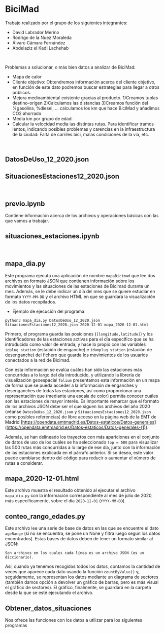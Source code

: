 # BiciMad

Trabajo realizado por el grupo de los siguientes integrantes: 
- David Labrador Merino
- Rodrigo de la Nuez Moraleda
- Álvaro Cámara Fernández 
- Abdelaziz el Kadi Lachehab

<br>

Problemas a solucionar, o más bien datos a analizar de BiciMad:
* Mapa de calor 
* Cliente objetivo:
	Obtendremos información acerca del cliente objetivo, en función de este dato
	podremos buscar estrategias para llegar a otros públicos.
* Mejora medioambiental existente gracias al producto.
	1)Creamos tuplas destino-origen
	2)Calculamos las distancias
	3)Creamos función del %gasolina, %diesel, ...
	calculamos los km que hace BiciMad y añadimos CO2 ahorrado
* Media km por grupo de edad.
* Calcular la velocidad media las distintas rutas. Para identificar tramos lentos, indicando posibles problemas y carencias en la infraestructura de la ciudad: Falta de carriles bici, malas condiciones de la via, etc.

<br>

## DatosDeUso_12_2020.json

## SituacionesEstaciones12_2020.json

<br>

## previo.ipynb

Contiene informacíón acerca de los archivos y operaciones básicas con las que vamos a trabajar.

## situaciones_estaciones.ipynb

<br>

## mapa_dia.py

Este programa ejecuta una aplicación de nombre `mapaBicimad` que lee dos archivos en formato JSON que contienen información sobre los movimientos y las situaciones de las estaciones de Bicimad durante un mes. Además, se le debe indicar un día del mes que se quiere estudiar en formato `YYYY-MM-DD` y el archivo HTML en que se guardará la visualización de los datos recopilados. 

* Ejemplo de ejecución del programa:

`python3 mapa_dia.py DatosDeUso_12_2020.json SituacionesEstaciones12_2020.json 2020-12-01 mapa_2020-12-01.html`

Primero, el programa guarda las posiciones (`[longitude,latitude]`) y los identificadores de las estaciones activas para el día específico que se ha introducido como valor de entrada, y hace lo propio con las variables `idplug_station` (estación de enganche) e `idunplug_station` (estación de desenganche) del fichero que guarda los movimientos de los usuarios conectados a la red de Bicimad.

Con esta información se evalúa cuáles han sido las estaciones más concurridas a lo largo del día introducido, y utilizando la librería de visualización geoespacial `folium` presentamos esta información en un mapa de forma que se pueda acceder a la información de enganches y desenganches de todas las estaciones, así como proporcionar una representación que (mediante una escala de color) permita conocer cuáles son las estaciones de mayor interés. Es importante remarcar que el formato de los archivos JSON debe ser el que siguen los archivos del año 2020 (véanse `DatosDeUso_12_2020.json` y `SituacionesEstaciones12_2020.json` como posibles referencias) de libre acceso en la página web de la EMT de Madrid [https://opendata.emtmadrid.es/Datos-estaticos/Datos-generales](https://opendata.emtmadrid.es/Datos-estaticos/Datos-generales-(1)).

Además, se han delineado los trayectos con más apariciones en el conjunto de datos de uso de los cuáles se ha seleccionado `top = 500` para visualizar las 500 rutas más concurridas a lo large de ese día, junto con la información de las estaciones explicada en el párrafo anterior. Si se desea, este valor puede cambiarse dentro del código para reducir o aumentar el número de rutas a considerar.

## mapa_2020-12-01.html

Este archivo muestra el resultado obtenido al ejecutar el archivo `mapa_dia.py` con la información correspondiente al mes de julio de 2020, más específicamente, sobre el día `2020-12-01` (`YYYY-MM-DD`).



## conteo_rango_edades.py

Este archivo lee una serie de base de datos en las que se encuentre el dato `ageRange` (si no se encuentra, se pone un None y filtra luego segun los datos encontrados). Estas bases de datos deben de tener un formato similar al JSON:

	Son archivos en los cuales cada línea es un archivo JSON (es un diccionario).

Así, cuando ya tenemos recogidos todos los datos, contamos la cantidad de veces que aparece cada dato usando la función `countByValue()` y, seguidamente, se representan los datos mediante un diagrama de sectores (también damos opción a devolver un gráfico de barras, pero es más visual el gráfico de sectores). El gráfico, finalmente, se guardará en la carpeta desde la que se esté ejecutando el archivo.

## Obtener_datos_situaciones

Nos ofrece las funciones con los datos a utilizar para los siguientes programas 
